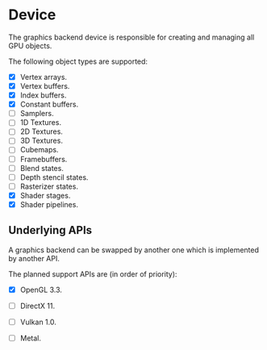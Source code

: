 # Device

The graphics backend device is responsible for creating and managing all GPU objects.

The following object types are supported:

- [x] Vertex arrays.
- [x] Vertex buffers.
- [x] Index buffers.
- [x] Constant buffers.
- [ ] Samplers.
- [ ] 1D Textures.
- [ ] 2D Textures.
- [ ] 3D Textures.
- [ ] Cubemaps.
- [ ] Framebuffers.
- [ ] Blend states.
- [ ] Depth stencil states.
- [ ] Rasterizer states.
- [x] Shader stages.
- [x] Shader pipelines.

## Underlying APIs

A graphics backend can be swapped by another one which is implemented by another API.

The planned support APIs are (in order of priority):

- [x] OpenGL 3.3.
- [ ] DirectX 11.
- [ ] Vulkan 1.0.
- [ ] Metal.

